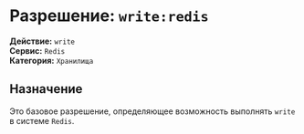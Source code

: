 # Разрешение: `write:redis`

**Действие:** `write`  
**Сервис:** `Redis`  
**Категория:** `Хранилища`

## Назначение
Это базовое разрешение, определяющее возможность выполнять `write` в системе `Redis`.
